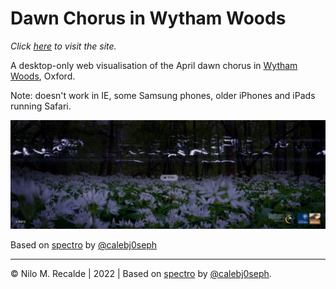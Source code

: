 # Dawn Chorus in Wytham Woods

*Click [here](https://nilomr.github.io/DawnChorus/) to visit the site.*

A desktop-only web visualisation of the April dawn chorus in [Wytham Woods](https://www.wythamwoods.ox.ac.uk/home), Oxford.

Note: doesn't work in IE, some Samsung phones, older iPhones and iPads running Safari.

![Screenshot of website](/docs/readme-img.jpg)

Based on [spectro](https://github.com/calebj0seph/spectro) by [@calebj0seph](https://github.com/calebj0seph)

***
© Nilo M. Recalde | 2022 | Based on [spectro](https://github.com/calebj0seph/spectro) by [@calebj0seph](https://github.com/calebj0seph). 
